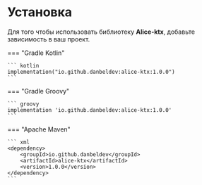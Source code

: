 # Установка

Для того чтобы использовать библиотеку **Alice-ktx**, добавьте зависимость в ваш проект.

=== "Gradle Kotlin"

    ``` kotlin
    implementation("io.github.danbeldev:alice-ktx:1.0.0")
    ```

=== "Gradle Groovy"

    ``` groovy
    implementation 'io.github.danbeldev:alice-ktx:1.0.0'
    ```

=== "Apache Maven"

    ``` xml
    <dependency>
        <groupId>io.github.danbeldev</groupId>
        <artifactId>alice-ktx</artifactId>
        <version>1.0.0</version>
    </dependency>
    ```
